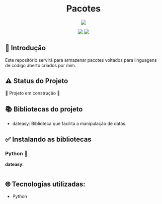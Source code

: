 <h1 align="center"> Pacotes </h1>

<p align="center">
<img src="https://i.imgur.com/12kbK6b.jpg"
</p>
  
 <p align="center">
<img src="https://img.shields.io/badge/status-em%20andamento-green"/>
<img src="https://img.shields.io/badge/desenvolvidos-1-blue"
</p>

## :beginner: Introdução
Este repositório servirá para armazenar pacotes voltados para linguagens de código aberto criados por mim.

## :warning: Status do Projeto
:construction: Projeto em construção :construction:
   
## :books: Bibliotecas do projeto
- dateasy: Biblioteca que facilita a manipulação de datas.

## :white_check_mark: Instalando as bibliotecas

### Python :snake:
**dateasy**:
```

```
	 
## :globe_with_meridians: Tecnologias utilizadas:
- Python
